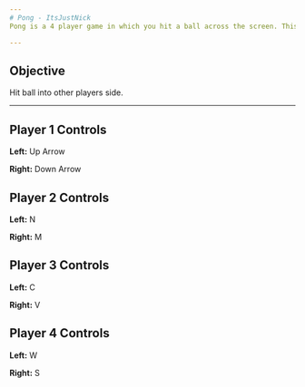 ```yaml
---
# Pong - ItsJustNick
Pong is a 4 player game in which you hit a ball across the screen. This was one of my first C# projects at AIE.

---
```


## Objective
Hit ball into other players side.

---

## Player 1 Controls

**Left:**      Up Arrow

**Right:**     Down Arrow

## Player 2 Controls

**Left:**      N

**Right:**     M

## Player 3 Controls

**Left:**      C

**Right:**     V

## Player 4 Controls

**Left:**      W

**Right:**     S
